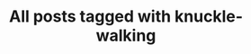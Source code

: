 ---
layout: tag
title: "All posts tagged with knuckle-walking"
permalink: /weblog/tags/knuckle-walking/
taxonomy: knuckle-walking
---